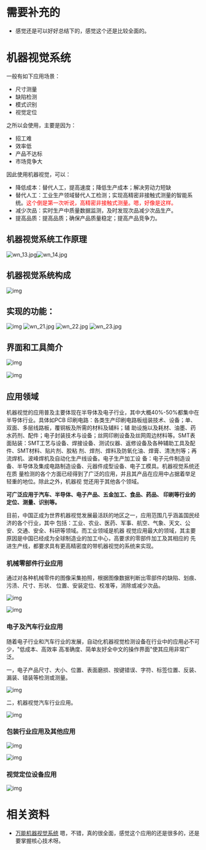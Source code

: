 # 需要补充的

- 感觉还是可以好好总结下的，感觉这个还是比较全面的。



# 机器视觉系统

一般有如下应用场景：

- 尺寸测量
- 缺陷检测
- 模式识别
- 视觉定位


之所以会使用，主要是因为：

- 招工难
- 效率低
- 产品不达标
- 市场竞争大

因此使用机器视觉，可以：

- 降低成本：替代人工，提高速度；降低生产成本；解决劳动力短缺
- 替代人工：工业生产领域替代人工检测；实现高精密非接触式测量的智能系统。<span style="color:red;">这个倒是第一次听说，高精密非接触式测量。嗯，好像是这样。</span>
- 减少次品：实时生产中质量数据监测，及时发现次品减少次品生产。
- 提高品质：提高品质；确保产品质量稳定；提高产品竞争力。




## 机器视觉系统工作原理

![wn_13.jpg](http://www.520kyd.com/upLoad/image/20151212/14498926941397947.jpg)![wn_14.jpg](http://www.520kyd.com/upLoad/image/20151212/14498926996407163.jpg)


## 机器视觉系统构成


 ![img](http://www.520kyd.com/upLoad/image/20151130/wn_14.jpg)


## 实现的功能：

![img](http://www.520kyd.com/upLoad/image/20151130/wn_16.jpg) ![wn_21.jpg](http://www.520kyd.com/upLoad/image/20151212/14498927506721922.jpg) ![wn_22.jpg](http://www.520kyd.com/upLoad/image/20151212/14498927592057676.jpg) ![wn_23.jpg](http://www.520kyd.com/upLoad/image/20151212/14498927712244443.jpg)

## 界面和工具简介


![img](http://www.520kyd.com/upLoad/image/20151130/wn_23.jpg)

![img](http://www.520kyd.com/upLoad/image/20151130/wn_27.jpg)              　


## 应用领域


机器视觉的应用普及主要体现在半导体及电子行业，其中大概40%-50%都集中在半导体行业。具体如PCB 印刷电路：各类生产印刷电路板组装技术、设备；单、双面、多层线路板，覆铜板及所需的材料及辅料；辅 助设施以及耗材、油墨、药水药剂、配件；电子封装技术与设备；丝网印刷设备及丝网周边材料等。SMT表 面贴装：SMT工艺与设备、焊接设备、测试仪器、返修设备及各种辅助工具及配件、SMT材料、贴片剂、胶粘 剂、焊剂、焊料及防氧化油、焊膏、清洗剂等；再流焊机、波峰焊机及自动化生产线设备。电子生产加工设 备：电子元件制造设备、半导体及集成电路制造设备、元器件成型设备、电子工模具。机器视觉系统还在质 量检测的各个方面已经得到了广泛的应用，并且其产品在应用中占据着举足轻重的地位。除此之外，机器视 觉还用于其他各个领域。   

**可广泛应用于汽车、半导体、电子产品、五金加工、食品、药品、 印刷等行业的定位、测量、识别等。**  　　

目前，中国正成为世界机器视觉发展最活跃的地区之一，应用范围几乎涵盖国民经济的各个行业，其中 包括：工业、农业、医药、军事、航空、气象、天文、公安、交通、安全、科研等领域。而工业领域是机器 视觉应用最大的领域，其主要原因是中国已经成为全球制造业的加工中心，高要求的零部件加工及其相应的 先进生产线，都要求具有更高精密度的带机器视觉的系统来实现。  

### 机械零部件行业应用


通过对各种机械零件的图像采集拍照，根据图像数据判断出零部件的缺陷、划痕、污渍、尺寸、形状、 位置、安装定位、校准等，消除或减少次品。  

![img](http://www.520kyd.com/upLoad/image/20151130/wn_35.jpg)

![img](http://www.520kyd.com/upLoad/image/20151130/wn_37.jpg)

### 电子及汽车行业应用


随着电子行业和汽车行业的发展，自动化机器视觉检测设备在行业中的应用必不可少，"低成本、高效率 高准确度、简单友好全中文的操作界面"使其应用非常广泛。  　　

一，电子产品尺寸、大小、位置、表面磨损、按键错误、字符、标签位置、反装、漏装、错装等检测或测量。  

![img](http://www.520kyd.com/upLoad/image/20151130/wn_39.jpg)  

二，机器视觉汽车行业应用。

![img](http://www.520kyd.com/upLoad/image/20151130/wn_41.jpg)


### 包装行业应用及其他应用

![img](http://www.520kyd.com/upLoad/image/20151130/wn_43.jpg)

![img](http://www.520kyd.com/upLoad/image/20151130/wn_44.jpg)


### 视觉定位设备应用


![img](http://www.520kyd.com/upLoad/image/20151130/wn_45.jpg)




# 相关资料

- [万能机器视觉系统](http://www.520kyd.com/product/product-179.html) 嗯，不错，真的很全面，感觉这个应用的还是很多的，还是要掌握核心技术呀。

